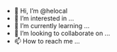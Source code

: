 - 👋 Hi, I’m @helocal
- 👀 I’m interested in ...
- 🌱 I’m currently learning ...
- 💞️ I’m looking to collaborate on ...
- 📫 How to reach me ...

<!---
helocal/helocal is a ✨ special ✨ repository because its `README.md` (this file) appears on your GitHub profile.
You can click the Preview link to take a look at your changes.
--->
